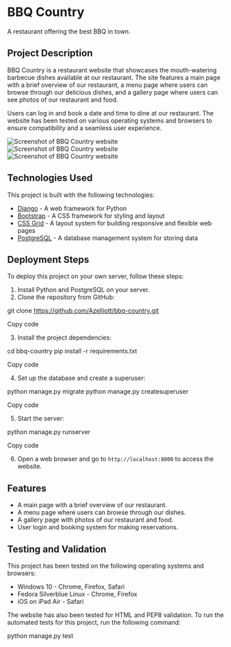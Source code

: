 # BBQ Country

A restaurant offering the best BBQ in town.

## Project Description

BBQ Country is a restaurant website that showcases the mouth-watering barbecue dishes available at our restaurant. The site features a main page with a brief overview of our restaurant, a menu page where users can browse through our delicious dishes, and a gallery page where users can see photos of our restaurant and food.

Users can log in and book a date and time to dine at our restaurant. The website has been tested on various operating systems and browsers to ensure compatibility and a seamless user experience.

![Screenshot of BBQ Country website](screenshot1.png)
![Screenshot of BBQ Country website](screenshot2.png)
![Screenshot of BBQ Country website](screenshot3.png)

## Technologies Used

This project is built with the following technologies:

* [Django](https://www.djangoproject.com/) - A web framework for Python
* [Bootstrap](https://getbootstrap.com/) - A CSS framework for styling and layout
* [CSS Grid](https://developer.mozilla.org/en-US/docs/Web/CSS/CSS_Grid_Layout) - A layout system for building responsive and flexible web pages
* [PostgreSQL](https://www.postgresql.org/) - A database management system for storing data

## Deployment Steps

To deploy this project on your own server, follow these steps:

1. Install Python and PostgreSQL on your server.
2. Clone the repository from GitHub:

git clone https://github.com/Azelliott/bbq-country.git

Copy code

3. Install the project dependencies:

cd bbq-country
pip install -r requirements.txt

Copy code

4. Set up the database and create a superuser:

python manage.py migrate
python manage.py createsuperuser

Copy code

5. Start the server:

python manage.py runserver

Copy code

6. Open a web browser and go to `http://localhost:8000` to access the website.

## Features

* A main page with a brief overview of our restaurant.
* A menu page where users can browse through our dishes.
* A gallery page with photos of our restaurant and food.
* User login and booking system for making reservations.

## Testing and Validation

This project has been tested on the following operating systems and browsers:

* Windows 10 - Chrome, Firefox, Safari
* Fedora Silverblue Linux - Chrome, Firefox
* iOS on iPad Air - Safari

The website has also been tested for HTML and PEP8 validation. To run the automated tests for this project, run the following command:

python manage.py test
